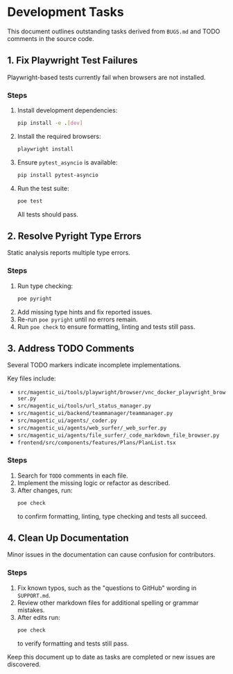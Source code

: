 # Development Tasks

This document outlines outstanding tasks derived from `BUGS.md` and TODO comments in the source code.

## 1. Fix Playwright Test Failures
Playwright-based tests currently fail when browsers are not installed.

### Steps
1. Install development dependencies:
   ```bash
   pip install -e .[dev]
   ```
2. Install the required browsers:
   ```bash
   playwright install
   ```
3. Ensure `pytest_asyncio` is available:
   ```bash
   pip install pytest-asyncio
   ```
4. Run the test suite:
   ```bash
   poe test
   ```
   All tests should pass.

## 2. Resolve Pyright Type Errors
Static analysis reports multiple type errors.

### Steps
1. Run type checking:
   ```bash
   poe pyright
   ```
2. Add missing type hints and fix reported issues.
3. Re-run `poe pyright` until no errors remain.
4. Run `poe check` to ensure formatting, linting and tests still pass.

## 3. Address TODO Comments
Several TODO markers indicate incomplete implementations.

Key files include:
- `src/magentic_ui/tools/playwright/browser/vnc_docker_playwright_browser.py`
- `src/magentic_ui/tools/url_status_manager.py`
- `src/magentic_ui/backend/teammanager/teammanager.py`
- `src/magentic_ui/agents/_coder.py`
- `src/magentic_ui/agents/web_surfer/_web_surfer.py`
- `src/magentic_ui/agents/file_surfer/_code_markdown_file_browser.py`
- `frontend/src/components/features/Plans/PlanList.tsx`

### Steps
1. Search for `TODO` comments in each file.
2. Implement the missing logic or refactor as described.
3. After changes, run:
   ```bash
   poe check
   ```
   to confirm formatting, linting, type checking and tests all succeed.
## 4. Clean Up Documentation
Minor issues in the documentation can cause confusion for contributors.

### Steps
1. Fix known typos, such as the "questions to GitHub" wording in `SUPPORT.md`.
2. Review other markdown files for additional spelling or grammar mistakes.
3. After edits run:
   ```bash
   poe check
   ```
   to verify formatting and tests still pass.

Keep this document up to date as tasks are completed or new issues are discovered.
